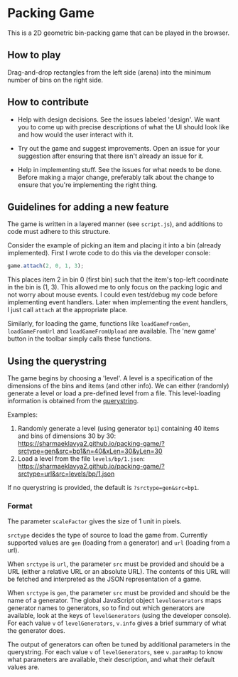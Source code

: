 # Packing Game

This is a 2D geometric bin-packing game that can be played in the browser.

## How to play

Drag-and-drop rectangles from the left side (arena)
into the minimum number of bins on the right side.

## How to contribute

* Help with design decisions. See the issues labeled 'design'.
We want you to come up with precise descriptions of what the UI should look like
and how would the user interact with it.

* Try out the game and suggest improvements.
Open an issue for your suggestion after ensuring that
there isn't already an issue for it.

* Help in implementing stuff. See the issues for what needs to be done.
Before making a major change, preferably talk about the change to ensure
that you're implementing the right thing.

## Guidelines for adding a new feature

The game is written in a layered manner (see `script.js`),
and additions to code must adhere to this structure.

Consider the example of picking an item and placing it into a bin (already implemented).
First I wrote code to do this via the developer console:
```js
game.attach(2, 0, 1, 3);
```
This places item 2 in bin 0 (first bin) such that
the item's top-left coordinate in the bin is (1, 3).
This allowed me to only focus on the packing logic and not worry about mouse events.
I could even test/debug my code before implementing event handlers.
Later when implementing the event handlers, I just call `attach` at the appropriate place.

Similarly, for loading the game, functions like `loadGameFromGen`, `loadGameFromUrl`
and `loadGameFromUpload` are available.
The 'new game' button in the toolbar simply calls these functions.

## Using the querystring

The game begins by choosing a 'level'.
A level is a specification of the dimensions of the bins and items (and other info).
We can either (randomly) generate a level or load a pre-defined level from a file.
This level-loading information is obtained from the
[querystring](https://en.wikipedia.org/wiki/Query_string).

Examples:

1. Randomly generate a level (using generator `bp1`)
containing 40 items and bins of dimensions 30 by 30:
<https://sharmaeklavya2.github.io/packing-game/?srctype=gen&src=bp1&n=40&xLen=30&yLen=30>
2. Load a level from the file `levels/bp/1.json`:
<https://sharmaeklavya2.github.io/packing-game/?srctype=url&src=levels/bp/1.json>

If no querystring is provided, the default is `?srctype=gen&src=bp1`.

### Format

The parameter `scaleFactor` gives the size of 1 unit in pixels.

`srctype` decides the type of source to load the game from. Currently supported values are
`gen` (loading from a generator) and `url` (loading from a url).

When `srctype` is `url`, the parameter `src` must be provided and should be a URL
(either a relative URL or an absolute URL).
The contents of this URL will be fetched and interpreted as the JSON representation of a game.

When `srctype` is `gen`, the parameter `src` must be provided and should be the name of
a generator. The global JavaScript object `levelGenerators` maps generator names to generators,
so to find out which generators are available, look at the keys of `levelGenerators`
(using the developer console).
For each value `v` of `levelGenerators`, `v.info` gives a brief summary
of what the generator does.

The output of generators can often be tuned by additional parameters in the querystring.
For each value `v` of `levelGenerators`, see `v.paramMap` to know what parameters
are available, their description, and what their default values are.
